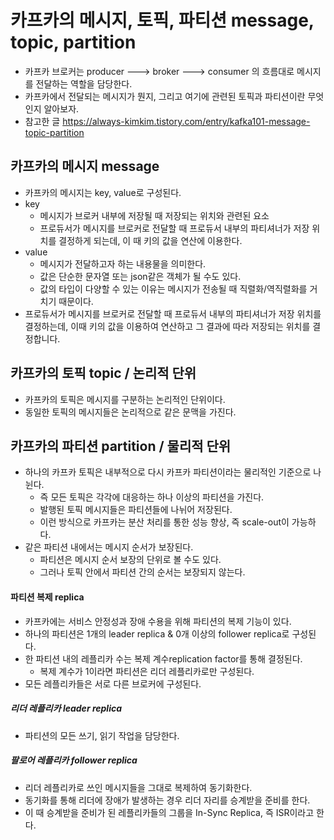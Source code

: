 # 카프카의 메시지, 토픽, 파티션 message, topic, partition
* 카프카 브로커는 producer ---> broker ---> consumer 의 흐름대로 메시지를 전달하는 역할을 담당한다.
* 카프카에서 전달되는 메시지가 뭔지, 그리고 여기에 관련된 토픽과 파티션이란 무엇인지 알아보자.
* 참고한 글  https://always-kimkim.tistory.com/entry/kafka101-message-topic-partition


## 카프카의 메시지 message
* 카프카의 메시지는 key, value로 구성된다.
* key
    * 메시지가 브로커 내부에 저장될 때 저장되는 위치와 관련된 요소
    * 프로듀서가 메시지를 브로커로 전달할 때 프로듀서 내부의 파티셔너가 저장 위치를 결정하게 되는데, 이 때 키의 값을 연산에 이용한다.
* value
    * 메시지가 전달하고자 하는 내용물을 의미한다.
    * 값은 단순한 문자열 또는 json같은 객체가 될 수도 있다.
    * 값의 타입이 다양할 수 있는 이유는 메시지가 전송될 때 직렬화/역직렬화를 거치기 때문이다.    
* 프로듀서가 메시지를 브로커로 전달할 때 프로듀서 내부의 파티셔너가 저장 위치를 결정하는데, 이때 키의 값을 이용하여 연산하고 그 결과에 따라 저장되는 위치를 결정합니다.


## 카프카의 토픽 topic / 논리적 단위
* 카프카의 토픽은 메시지를 구분하는 논리적인 단위이다.
* 동일한 토픽의 메시지들은 논리적으로 같은 문맥을 가진다.


## 카프카의 파티션 partition / 물리적 단위
* 하나의 카프카 토픽은 내부적으로 다시 카프카 파티션이라는 물리적인 기준으로 나뉜다.
    * 즉 모든 토픽은 각각에 대응하는 하나 이상의 파티션을 가진다.
    * 발행된 토픽 메시지들은 파티션들에 나뉘어 저장된다.
    * 이런 방식으로 카프카는 분산 처리를 통한 성능 향상, 즉 scale-out이 가능하다.
* 같은 파티션 내에서는 메시지 순서가 보장된다.
    * 파티션은 메시지 순서 보장의 단위로 볼 수도 있다.
    * 그러나 토픽 안에서 파티션 간의 순서는 보장되지 않는다.


#### 파티션 복제 replica
* 카프카에는 서비스 안정성과 장애 수용을 위해 파티션의 복제 기능이 있다.
* 하나의 파티션은 1개의 leader replica & 0개 이상의 follower replica로 구성된다.
* 한 파티션 내의 레플리카 수는 복제 계수replication factor를 통해 결정된다.
    * 복제 계수가 1이라면 파티션은 리더 레플리카로만 구성된다.
* 모든 레플리카들은 서로 다른 브로커에 구성된다.


##### 리더 레플리카 leader replica
* 파티션의 모든 쓰기, 읽기 작업을 담당한다.


##### 팔로어 레플리카 follower replica
* 리더 레플리카로 쓰인 메시지들을 그대로 복제하여 동기화한다.
* 동기화를 통해 리더에 장애가 발생하는 경우 리더 자리를 승계받을 준비를 한다.
* 이 때 승계받을 준비가 된 레플리카들의 그룹을 In-Sync Replica, 즉 ISR이라고 한다.

